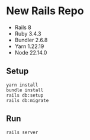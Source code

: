# New Rails Repo
- Rails 8
- Ruby 3.4.3
- Bundler 2.6.8
- Yarn 1.22.19
- Node 22.14.0

## Setup
```
yarn install
bundle install
rails db:setup
rails db:migrate
```

## Run
```
rails server
```
